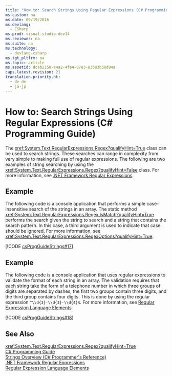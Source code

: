 ```yaml
---
title: "How to: Search Strings Using Regular Expressions (C# Programming Guide)"
ms.custom: na
ms.date: 09/19/2016
ms.devlang: 
  - CSharp
ms.prod: visual-studio-dev14
ms.reviewer: na
ms.suite: na
ms.technology: 
  - devlang-csharp
ms.tgt_pltfrm: na
ms.topic: article
ms.assetid: dcab2150-a4a2-4fe4-87e3-83b83b58d84a
caps.latest.revision: 21
translation.priority.ht: 
  - de-de
  - ja-jp
---
```

# How to: Search Strings Using Regular Expressions (C# Programming Guide)
The <xref:System.Text.RegularExpressions.Regex?qualifyHint=True> class can be used to search strings. These searches can range in complexity from very simple to making full use of regular expressions. The following are two examples of string searching by using the <xref:System.Text.RegularExpressions.Regex?qualifyHint=False> class. For more information, see [.NET Framework Regular Expressions](assetId:///521b3f6d-f869-42e1-93e5-158c54a6895d).  
  
## Example  
 The following code is a console application that performs a simple case-insensitive search of the strings in an array. The static method <xref:System.Text.RegularExpressions.Regex.IsMatch?qualifyHint=True> performs the search given the string to search and a string that contains the search pattern. In this case, a third argument is used to indicate that case should be ignored. For more information, see <xref:System.Text.RegularExpressions.RegexOptions?qualifyHint=True>.  
  
 [!CODE [csProgGuideStrings#17](../CodeSnippet/VS_Snippets_VBCSharp/csProgGuideStrings#17)]  
  
## Example  
 The following code is a console application that uses regular expressions to validate the format of each string in an array. The validation requires that each string take the form of a telephone number in which three groups of digits are separated by dashes, the first two groups contain three digits, and the third group contains four digits. This is done by using the regular expression `^\\d{3}-\\d{3}-\\d{4}$`. For more information, see [Regular Expression Language Elements](assetId:///930653a6-95d2-4697-9d5a-52d11bb6fd4c).  
  
 [!CODE [csProgGuideStrings#18](../CodeSnippet/VS_Snippets_VBCSharp/csProgGuideStrings#18)]  
  
## See Also  
 <xref:System.Text.RegularExpressions.Regex?qualifyHint=True>   
 [C# Programming Guide](../vs140/C#-Programming-Guide.md)   
 [Strings Overview (C# Programmer's Reference)](../Topic/Strings%20\(C%23%20Programming%20Guide\).md)   
 [.NET Framework Regular Expressions](assetId:///521b3f6d-f869-42e1-93e5-158c54a6895d)   
 [Regular Expression Language Elements](assetId:///930653a6-95d2-4697-9d5a-52d11bb6fd4c)